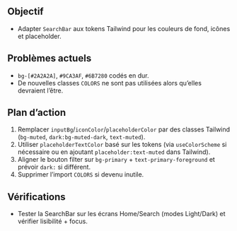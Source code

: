 ## Objectif
- Adapter `SearchBar` aux tokens Tailwind pour les couleurs de fond, icônes et placeholder.

## Problèmes actuels
- `bg-[#2A2A2A]`, `#9CA3AF`, `#6B7280` codés en dur.
- De nouvelles classes `COLORS` ne sont pas utilisées alors qu’elles devraient l’être.

## Plan d’action
1. Remplacer `inputBg`/`iconColor`/`placeholderColor` par des classes Tailwind (`bg-muted`, `dark:bg-muted-dark`, `text-muted`).
2. Utiliser `placeholderTextColor` basé sur les tokens (via `useColorScheme` si nécessaire ou en ajoutant `placeholder:text-muted` dans Tailwind).
3. Aligner le bouton filter sur `bg-primary` + `text-primary-foreground` et prévoir `dark:` si différent.
4. Supprimer l’import `COLORS` si devenu inutile.

## Vérifications
- Tester la SearchBar sur les écrans Home/Search (modes Light/Dark) et vérifier lisibilité + focus.
